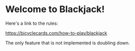 # Welcome to Blackjack!

Here's a link to the rules:

https://bicyclecards.com/how-to-play/blackjack

The only feature that is not implemented is doubling down.
